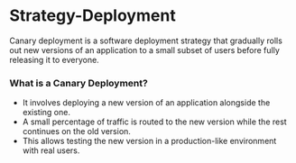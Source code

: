 # Strategy-Deployment

Canary deployment is a software deployment strategy that gradually rolls out new versions of an application to a small subset of users before fully releasing it to everyone.

### What is a Canary Deployment?

* It involves deploying a new version of an application alongside the existing one.
* A small percentage of traffic is routed to the new version while the rest continues on the old version.
* This allows testing the new version in a production-like environment with real users.
